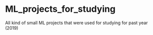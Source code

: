 # ML_projects_for_studying
All kind of small ML projects that were used for studying for past year (2019)
